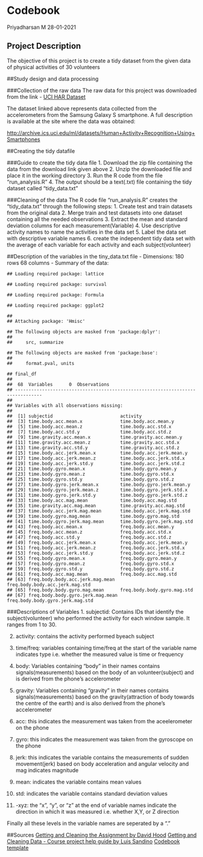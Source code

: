 Codebook
================
Priyadharsan M
28-01-2021

## Project Description

The objective of this project is to create a tidy dataset from the given
data of physical activities of 30 volunteers

\#\#Study design and data processing

\#\#\#Collection of the raw data The raw data for this project was
downloaded from the link - [UCI HAR
Dataset](https://d396qusza40orc.cloudfront.net/getdata%2Fprojectfiles%2FUCI%20HAR%20Dataset.zip)

The dataset linked above represents data collected from the
accelerometers from the Samsung Galaxy S smartphone. A full description
is available at the site where the data was obtained:

<http://archive.ics.uci.edu/ml/datasets/Human+Activity+Recognition+Using+Smartphones>

\#\#Creating the tidy datafile

\#\#\#Guide to create the tidy data file 1. Download the zip file
containing the data from the download link given above 2. Unzip the
downloaded file and place it in the working directory 3. Run the R code
from the file “run\_analysis.R” 4. The output should be a text(.txt)
file containing the tidy dataset called “tidy\_data.txt”

\#\#\#Cleaning of the data The R code file “run\_analysis.R” creates the
“tidy\_data.txt” through the following steps: 1. Create test and train
datasets from the original data 2. Merge train and test datasets into
one dataset containing all the needed observations 3. Extract the mean
and standard deviation columns for each measurement(Variable) 4. Use
descriptive activity names to name the activities in the data set 5.
Label the data set with descriptive variable names 6. create the
independent tidy data set with the average of each variable for each
activity and each subject(volunteer)

\#\#Description of the variables in the tiny\_data.txt file -
Dimensions: 180 rows 68 columns - Summary of the data:

    ## Loading required package: lattice

    ## Loading required package: survival

    ## Loading required package: Formula

    ## Loading required package: ggplot2

    ## 
    ## Attaching package: 'Hmisc'

    ## The following objects are masked from 'package:dplyr':
    ## 
    ##     src, summarize

    ## The following objects are masked from 'package:base':
    ## 
    ##     format.pval, units

    ## final_df 
    ## 
    ##  68  Variables      0  Observations
    ## --------------------------------------------------------------------------------
    ## 
    ## Variables with all observations missing:
    ## 
    ##  [1] subjectid                         activity                         
    ##  [3] time.body.acc.mean.x              time.body.acc.mean.y             
    ##  [5] time.body.acc.mean.z              time.body.acc.std.x              
    ##  [7] time.body.acc.std.y               time.body.acc.std.z              
    ##  [9] time.gravity.acc.mean.x           time.gravity.acc.mean.y          
    ## [11] time.gravity.acc.mean.z           time.gravity.acc.std.x           
    ## [13] time.gravity.acc.std.y            time.gravity.acc.std.z           
    ## [15] time.body.acc.jerk.mean.x         time.body.acc.jerk.mean.y        
    ## [17] time.body.acc.jerk.mean.z         time.body.acc.jerk.std.x         
    ## [19] time.body.acc.jerk.std.y          time.body.acc.jerk.std.z         
    ## [21] time.body.gyro.mean.x             time.body.gyro.mean.y            
    ## [23] time.body.gyro.mean.z             time.body.gyro.std.x             
    ## [25] time.body.gyro.std.y              time.body.gyro.std.z             
    ## [27] time.body.gyro.jerk.mean.x        time.body.gyro.jerk.mean.y       
    ## [29] time.body.gyro.jerk.mean.z        time.body.gyro.jerk.std.x        
    ## [31] time.body.gyro.jerk.std.y         time.body.gyro.jerk.std.z        
    ## [33] time.body.acc.mag.mean            time.body.acc.mag.std            
    ## [35] time.gravity.acc.mag.mean         time.gravity.acc.mag.std         
    ## [37] time.body.acc.jerk.mag.mean       time.body.acc.jerk.mag.std       
    ## [39] time.body.gyro.mag.mean           time.body.gyro.mag.std           
    ## [41] time.body.gyro.jerk.mag.mean      time.body.gyro.jerk.mag.std      
    ## [43] freq.body.acc.mean.x              freq.body.acc.mean.y             
    ## [45] freq.body.acc.mean.z              freq.body.acc.std.x              
    ## [47] freq.body.acc.std.y               freq.body.acc.std.z              
    ## [49] freq.body.acc.jerk.mean.x         freq.body.acc.jerk.mean.y        
    ## [51] freq.body.acc.jerk.mean.z         freq.body.acc.jerk.std.x         
    ## [53] freq.body.acc.jerk.std.y          freq.body.acc.jerk.std.z         
    ## [55] freq.body.gyro.mean.x             freq.body.gyro.mean.y            
    ## [57] freq.body.gyro.mean.z             freq.body.gyro.std.x             
    ## [59] freq.body.gyro.std.y              freq.body.gyro.std.z             
    ## [61] freq.body.acc.mag.mean            freq.body.acc.mag.std            
    ## [63] freq.body.body.acc.jerk.mag.mean  freq.body.body.acc.jerk.mag.std  
    ## [65] freq.body.body.gyro.mag.mean      freq.body.body.gyro.mag.std      
    ## [67] freq.body.body.gyro.jerk.mag.mean freq.body.body.gyro.jerk.mag.std

\#\#\#Descriptions of Variables 1. subjectid: Contains IDs that identify
the subject(volunteer) who performed the activity for each window
sample. It ranges from 1 to 30.

2.  activity: contains the activity performed byeach subject

3.  time/freq: variables containing time/freq at the start of the
    variable name indicates type i.e. whether the measured value is time
    or frequency

4.  body: Variables containing “body” in their names contains
    signals(measurements) based on the body of an volunteer(subject) and
    is derived from the phone’s accelerometer

5.  gravity: Variables containing “gravity” in their names contains
    signals(measurements) based on the gravity(attraction of body
    towards the centre of the earth) and is also derived from the
    phone’s accelerometer

6.  acc: this indicates the measurement was taken from the aceelerometer
    on the phone

7.  gyro: this indicates the measurement was taken from the gyroscope on
    the phone

8.  jerk: this indicates the variable contains the measurements of
    sudden movement(jerk) based on body acceleration and angular
    velocity and mag indicates magnitude

9.  mean: indicates the variable contains mean values

10. std: indicates the variable contains standard deviation values

11. \-xyz: the “x”, “y”, or “z” at the end of variable names indicate
    the direction in which it was measured i.e. whether X,Y, or Z
    direction

Finally all these levels in the variable names are seperated by a “.”

\#\#Sources [Getting and Cleaning the Assignment by David
Hood](https://thoughtfulbloke.wordpress.com/2015/09/09/getting-and-cleaning-the-assignment/)
[Getting and Cleaning Data - Course project help guide by Luis
Sandino](https://drive.google.com/file/d/1TiA9Re1y16HTJ_7xUvsW1V15blzjvj03/view)
[Codebook
template](https://gist.github.com/JorisSchut/dbc1fc0402f28cad9b41)
